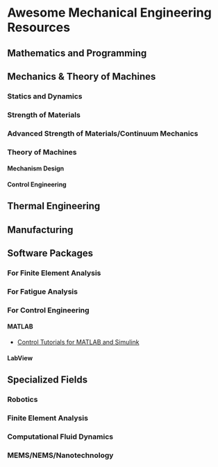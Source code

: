 # Awesome Mechanical Engineering Resources

## Mathematics and Programming

## Mechanics & Theory of Machines
### Statics and Dynamics
### Strength of Materials
### Advanced Strength of Materials/Continuum Mechanics
### Theory of Machines
#### Mechanism Design
#### Control Engineering

## Thermal Engineering

## Manufacturing

## Software Packages
### For Finite Element Analysis
### For Fatigue Analysis
### For Control Engineering
#### MATLAB
* [Control Tutorials for MATLAB and Simulink](http://ctms.engin.umich.edu/CTMS/index.php?aux=Home)
#### LabView

## Specialized Fields
### Robotics
### Finite Element Analysis
### Computational Fluid Dynamics
### MEMS/NEMS/Nanotechnology
